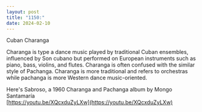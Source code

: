 ```yaml
---
layout: post
title: "1150:"
date: 2024-02-10
---
```


Cuban Charanga

Charanga is type a dance music played by traditional Cuban ensembles, influenced by Son cubano but performed on European instruments such as piano, bass, violins, and flutes. Charanga is often confused with the similar style of Pachanga. Charanga is more traditional and refers to orchestras while pachanga is more Western dance music-oriented.

Here's Sabroso, a 1960 Charanga and Pachanga album by Mongo Santamaría  
[https://youtu.be/XQcxduZyLXw](https://youtu.be/XQcxduZyLXw)
